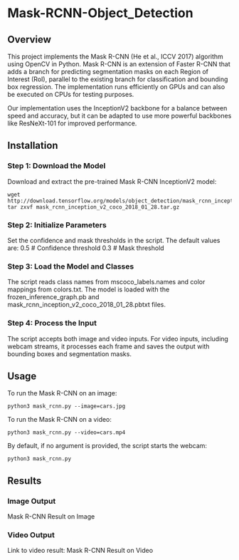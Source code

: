# Mask-RCNN-Object_Detection

## Overview
This project implements the Mask R-CNN (He et al., ICCV 2017) algorithm using OpenCV in Python. Mask R-CNN is an extension of Faster R-CNN that adds a branch for predicting segmentation masks on each Region of Interest (RoI), parallel to the existing branch for classification and bounding box regression. The implementation runs efficiently on GPUs and can also be executed on CPUs for testing purposes.

Our implementation uses the InceptionV2 backbone for a balance between speed and accuracy, but it can be adapted to use more powerful backbones like ResNeXt-101 for improved performance.

## Installation
### Step 1: Download the Model
Download and extract the pre-trained Mask R-CNN InceptionV2 model:
```
wget http://download.tensorflow.org/models/object_detection/mask_rcnn_inception_v2_coco_2018_01_28.tar.gz
tar zxvf mask_rcnn_inception_v2_coco_2018_01_28.tar.gz
```
### Step 2: Initialize Parameters
Set the confidence and mask thresholds in the script. The default values are:
0.5  # Confidence threshold
0.3  # Mask threshold
### Step 3: Load the Model and Classes
The script reads class names from mscoco_labels.names and color mappings from colors.txt. The model is loaded with the frozen_inference_graph.pb and mask_rcnn_inception_v2_coco_2018_01_28.pbtxt files.

### Step 4: Process the Input
The script accepts both image and video inputs. For video inputs, including webcam streams, it processes each frame and saves the output with bounding boxes and segmentation masks.

## Usage
To run the Mask R-CNN on an image:
```
python3 mask_rcnn.py --image=cars.jpg
```
To run the Mask R-CNN on a video:
```
python3 mask_rcnn.py --video=cars.mp4
```
By default, if no argument is provided, the script starts the webcam:
```
python3 mask_rcnn.py
```
## Results
### Image Output
Mask R-CNN Result on Image

### Video Output
Link to video result: Mask R-CNN Result on Video
